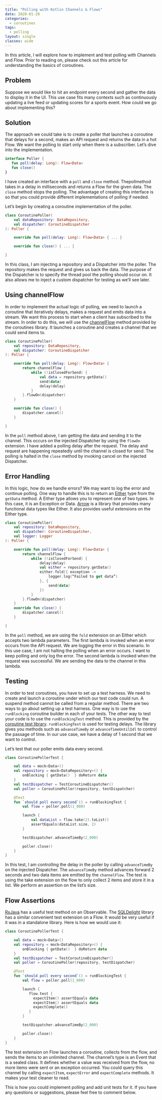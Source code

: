 ```yaml
---
title: "Polling with Kotlin Channels & Flows"
date: 2020-01-20
categories:
  - coroutines
tags:
  - polling
layout: single
classes: wide
---
```


In this article, I will explore how to implement and test polling with Channels and Flow. Prior to reading on, please check out this article for understanding the basics of coroutines.

## Problem

Suppose we would like to hit an endpoint every second and gather the data to display it in the UI. This use case fits many contexts such as continuously updating a live feed or updating scores for a sports event. How could we go about implementing this?

## Solution

The approach we could take is to create a poller that launches a coroutine that delays for a second, makes an API request and returns the data in a hot Flow. We want the polling to start only when there is a subscriber. Let’s dive into the implementation.

```kotlin
interface Poller {
   fun poll(delay: Long): Flow<Data>
   fun close()
}
```

I have created an interface with a `poll` and `close` method. Thepollmethod takes in a delay in milliseconds and returns a Flow for the given data. The `close` method stops the polling. The advantage of creating this interface is so that you could provide different implementations of polling if needed.

Let’s begin by creating a coroutine implementation of the poller.

```kotlin
class CoroutinePoller(
    val dataRepository: DataRepository,
    val dispatcher: CoroutineDispatcher
): Poller {

    override fun poll(delay: Long): Flow<Data> { ... }

    override fun close() { ... }

}
```

In this class, I am injecting a repository and a Dispatcher into the poller. The repository makes the request and gives us back the data. The purpose of the Dispatcher is to specify the thread pool the polling should occur on. It also allows me to inject a custom dispatcher for testing as we’ll see later.

## Using channelFlow

In order to implement the actual logic of polling, we need to launch a coroutine that iteratively delays, makes a request and emits data into a stream. We want this process to start when a client has subscribed to the stream. In order to do this, we will use the [channelFlow](https://kotlin.github.io/kotlinx.coroutines/kotlinx-coroutines-core/kotlinx.coroutines.flow/channel-flow.html) method provided by the coroutines library. It launches a coroutine and creates a channel that we could send items to.

```kotlin
class CoroutinePoller(
    val repository: DataRepository,
    val dispatcher: CoroutineDispatcher
): Poller {

    override fun poll(delay: Long): Flow<Data> {
        return channelFlow {
            while (!isClosedForSend) {
                val data = repository.getData()
                send(data)                 
                delay(delay)
            }
        }.flowOn(dispatcher)
    }

    override fun close() {
        dispatcher.cancel()
    }

}
```

In the `poll` method above, I am getting the data and sending it to the channel. This occurs on the injected Dispatcher by using the `flowOn` extension. I have added a polling delay after the request. The delay and request are happening repeatedly until the channel is closed for send. The polling is halted in the `close` method by invoking cancel on the injected Dispatcher.

## Error Handling

In this logic, how do we handle errors? We may want to log the error and continue polling. One way to handle this is to return an [Either](https://arrow-kt.io/docs/apidocs/arrow-core-data/arrow.core/-either/) type from the `getData` method. A Either type allows you to represent one of two types. In this case, it is an Exception or Data. [Arrow](https://github.com/arrow-kt) is a library that provides many functional data types like Either. It also provides useful extensions on the Either type.


```kotlin
class CoroutinePoller(
    val repository: DataRepository,
    val dispatcher: CoroutineDispatcher,
    val logger: Logger
): Poller {

    override fun poll(delay: Long): Flow<Data> {
        return channelFlow {
            while (!isClosedForSend) {
                delay(delay)
                val either = repository.getData()
                either.fold({ exception ->
                    logger.log(“Failed to get data”)
                }, {
                    send(data)
                })
            }
        }.flowOn(dispatcher)
    }
    override fun close() {
        dispatcher.cancel()
    }

}
```

In the `poll` method, we are using the `fold` extension on an Either which accepts two lambda parameters. The first lambda is invoked when an error occurs from the API request. We are logging the error in this scenario. In this use case, I am not halting the polling when an error occurs. I want to keep polling and only log the error. The second lambda is invoked when the request was successful. We are sending the data to the channel in this lambda.

## Testing

In order to test coroutines, you have to set up a test harness. We need to create and launch a coroutine under which our test code could run. A suspend method cannot be called from a regular method. There are two ways to go about setting up a test harness. One way is to use the `runBlocking` coroutine builder in each of your tests. The other way to test your code is to use the `runBlockingTest` method. This is provided by the [coroutine test library](https://github.com/Kotlin/kotlinx.coroutines/tree/master/kotlinx-coroutines-test). `runBlockingTest` is used for testing delays. The library gives you methods such as `advanceTimeBy` or `advanceTimeUntilIdl` to control the passage of time. In our use case, we have a delay of 1 second that we want to control.

Let’s test that our poller emits data every second.

```kotlin
class CoroutinePollerTest {

    val data = mock<Data>()
    val repository = mock<DataRepository>() {
        onBlocking { getData()  } doReturn data
    }
    val testDispatcher = TestCoroutineDispatcher()
    val poller = CoroutinePoller(repository, testDispatcher)

    @Test
    fun `should poll every second`() = runBlockingTest {
        val flow = poller.poll(1_000)

        launch {
            val dataList = flow.take(2).toList()
            assertEquals(dataList.size, 2)
        }

        testDispatcher.advanceTimeBy(2_000)

        poller.close()
    }
}
```

In this test, I am controlling the delay in the poller by calling `advanceTimeBy` on the injected Dispatcher. The `advanceTimeBy` method advances forward 2 seconds and two data items are emitted by the `channelFlow`. The test is using the take extension on the flow to only collect 2 items and store it in a list. We perform an assertion on the list’s size.

## Flow Assertions

[RxJava](https://github.com/ReactiveX/RxJava) has a useful test method on an Observable. The [SQLDelight](https://github.com/cashapp/sqldelight/blob/master/extensions/coroutines-extensions/src/commonMain/kotlin/com/squareup/sqldelight/runtime/coroutines/FlowExtensions.kt) library has a similar convenient test extension on a Flow. It would be very useful if it was in a standalone library. Here is how we would use it:

```kotlin
class CoroutinePollerTest {

    val data = mock<Data>()
    val repository = mock<DataRepository>() {
        onBlocking { getData()  } doReturn data
    }
    val testDispatcher = TestCoroutineDispatcher()
    val poller = CoroutinePoller(repository, testDispatcher)

    @Test
    fun `should poll every second`() = runBlockingTest {
        val flow = poller.poll(1_000)

        launch {
           flow.test {
             expectItem() assertEquals data
             expectItem() assertEquals data
             expectComplete()
           }
        }

        testDispatcher.advanceTimeBy(2_000)

        poller.close()
    }
}
```

The test extension on Flow launches a coroutine, collects from the flow, and sends the items to an unlimited channel. The channel’s type is an Event that is a sealed class. It defines whether a value was received from the flow, no more items were sent or an exception occurred. You could query this channel by calling `expectItem`, `expectError` and `expectComplete` methods. It makes your test cleaner to read.

This is how you could implement polling and add unit tests for it. If you have any questions or suggestions, please feel free to comment below.
